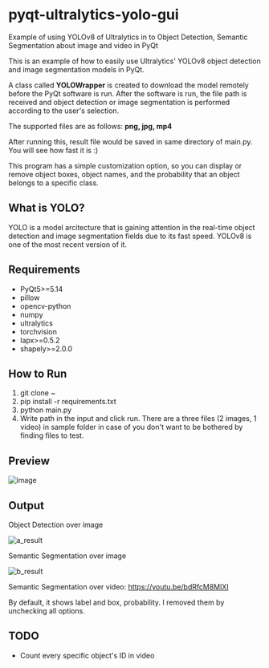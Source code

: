 # pyqt-ultralytics-yolo-gui
Example of using YOLOv8 of Ultralytics in to Object Detection, Semantic Segmentation about image and video in PyQt

This is an example of how to easily use Ultralytics' YOLOv8 object detection and image segmentation models in PyQt.

A class called **YOLOWrapper** is created to download the model remotely before the PyQt software is run. After the software is run, the file path is received and object detection or image segmentation is performed according to the user's selection.

The supported files are as follows: **png, jpg, mp4**

After running this, result file would be saved in same directory of main.py. You will see how fast it is :)

This program has a simple customization option, so you can display or remove object boxes, object names, and the probability that an object belongs to a specific class.

## What is YOLO?
YOLO is a model arcitecture that is gaining attention in the real-time object detection and image segmentation fields due to its fast speed. YOLOv8 is one of the most recent version of it.

## Requirements
* PyQt5>=5.14
* pillow
* opencv-python
* numpy
* ultralytics
* torchvision
* lapx>=0.5.2
* shapely>=2.0.0

## How to Run
1. git clone ~
2. pip install -r requirements.txt
3. python main.py
4. Write path in the input and click run. There are a three files (2 images, 1 video) in sample folder in case of you don't want to be bothered by finding files to test.

## Preview
![image](https://github.com/yjg30737/pyqt-ultralytics-yolo-gui/assets/55078043/49d2efd2-081d-4f4e-a37b-0550afe69071)


## Output

Object Detection over image

![a_result](https://github.com/yjg30737/pyqt-ultralytics-yolo-gui/assets/55078043/4f475039-ed19-42bd-b7f5-3694c3d77fca)

Semantic Segmentation over image

![b_result](https://github.com/yjg30737/pyqt-ultralytics-yolo-gui/assets/55078043/035b2fae-e04c-497b-a8cb-f94cee0d4c4b)

Semantic Segmentation over video: https://youtu.be/bdRfcM8MlXI

By default, it shows label and box, probability. I removed them by unchecking all options.

## TODO
* Count every specific object's ID in video  
